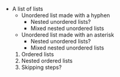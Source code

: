 - A list of lists
  - Unordered list made with a hyphen
    - Nested unordered lists?
    * Mixed nested unordered lists
  * Unordered list made with an asterisk
    * Nested unordered lists?
    - Mixed nested unordered lists
  1. Ordered lists
    1. Nested ordered lists
    3. Skipping steps?

